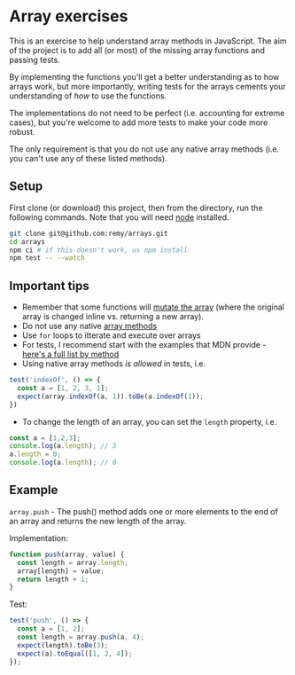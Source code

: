 # Array exercises

This is an exercise to help understand array methods in JavaScript. The aim of the project is to add all (or most) of the missing array functions and passing tests.

By implementing the functions you'll get a better understanding as to how arrays work, but more importantly, writing tests for the arrays cements your understanding of _how_ to use the functions.

The implementations do not need to be perfect (i.e. accounting for extreme cases), but you're welcome to add more tests to make your code more robust.

The only requirement is that you do not use any native array methods (i.e. you can't use any of these listed methods).

## Setup

First clone (or download) this project, then from the directory, run the following commands. Note that you will need [node](https://nodejs.org) installed.

```sh
git clone git@github.com:remy/arrays.git
cd arrays
npm ci # if this doesn't work, us npm install
npm test -- --watch
```

## Important tips

- Remember that some functions will [mutate the array](https://doesitmutate.xyz/) (where the original array is changed inline vs. returning a new array).
- Do not use any native [array methods](https://developer.mozilla.org/en-US/docs/Web/JavaScript/Reference/Global_Objects/Array)
- Use `for` loops to itterate and execute over arrays
- For tests, I recommend start with the examples that MDN provide - [here's a full list by method](https://github.com/mdn/interactive-examples/tree/master/live-examples/js-examples/array)
- Using native array methods _is allowed_ in tests, i.e.

```js
test('indexOf', () => {
  const a = [1, 2, 3, 1];
  expect(array.indexOf(a, 1)).toBe(a.indexOf(1));
})
```

- To change the length of an array, you can set the `length` property, i.e.

```js
const a = [1,2,3];
console.log(a.length); // 3
a.length = 0;
console.log(a.length); // 0
```

## Example

`array.push` - The push() method adds one or more elements to the end of an array and returns the new length of the array.

Implementation:

```js
function push(array, value) {
  const length = array.length;
  array[length] = value;
  return length + 1;
}
```

Test:

```js
test('push', () => {
  const a = [1, 2];
  const length = array.push(a, 4);
  expect(length).toBe(3);
  expect(a).toEqual([1, 2, 4]);
});
```
